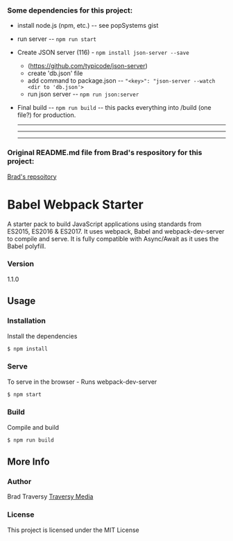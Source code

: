 ### Some dependencies for this project:

* install node.js (npm, etc.)  -- see popSystems gist
 * run server -- `npm run start`

* Create JSON server (116) - `npm install json-server --save` 
  * (https://github.com/typicode/json-server)
  * create 'db.json' file 
  * add command to package.json -- `"<key>": "json-server --watch <dir to 'db.json'>` 
  * run json server -- `npm run json:server`

* Final build -- `npm run build` -- this packs everything into /build (one file?) for production.
  ___
  ___
  ___

### Original README.md file from Brad's respository for this project: 

[Brad's repsoitory](https://github.com/bradtraversy/babel_webpack_starter)

# Babel Webpack Starter

A starter pack to build JavaScript applications using standards from ES2015, ES2016 & ES2017. It uses webpack, Babel and webpack-dev-server to compile and serve. It is fully compatible with Async/Await as it uses the Babel polyfill.

### Version
1.1.0

## Usage

### Installation

Install the dependencies

```sh
$ npm install
```

### Serve
To serve in the browser  - Runs webpack-dev-server

```sh
$ npm start
```

### Build
Compile and build

```sh
$ npm run build
```

## More Info

### Author

Brad Traversy
[Traversy Media](http://www.traversymedia.com)

### License

This project is licensed under the MIT License